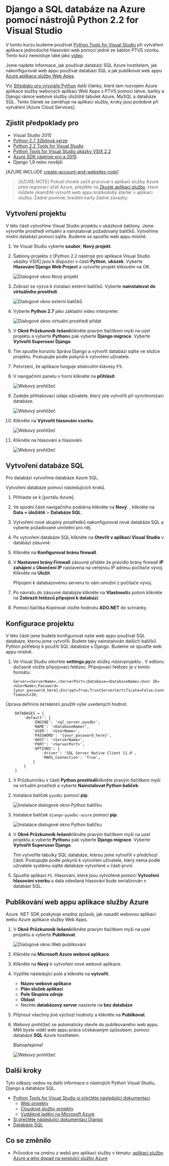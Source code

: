 <properties 
    pageTitle="Django a SQL databáze na Azure pomocí nástrojů Python 2.2 for Visual Studio" 
    description="Naučte se používat nástroje Python for Visual Studio vytvořit web appu Django obsahujícího data instance databáze SQL a nasadit na Azure aplikace služby Web Apps." 
    services="app-service\web" 
    tags="python"
    documentationCenter="python" 
    authors="huguesv" 
    manager="wpickett" 
    editor=""/>

<tags 
    ms.service="app-service-web" 
    ms.workload="web" 
    ms.tgt_pltfrm="na" 
    ms.devlang="python" 
    ms.topic="article" 
    ms.date="07/07/2016"
    ms.author="huguesv"/>




# <a name="django-and-sql-database-on-azure-with-python-tools-22-for-visual-studio"></a>Django a SQL databáze na Azure pomocí nástrojů Python 2.2 for Visual Studio 

V tomto kurzu budeme používat [Python Tools for Visual Studio] při vytváření aplikace jednoduché hlasování web pomocí jedné ze šablon PTVS vzorku. Tento kurz neexistuje také jako [video](https://www.youtube.com/watch?v=ZwcoGcIeHF4).

Jsme najdete informace, jak používat databázi SQL Azure hostitelem, jak nakonfigurovat web appu používat databázi SQL a jak publikovat web appu [Azure aplikace služby Web Apps](http://go.microsoft.com/fwlink/?LinkId=529714).

Viz [Středisko pro vývojáře Python] další články, které tam rozvojem Azure aplikace služby webových aplikací Web Apps s PTVS pomocí lahve, baňky a Django rámce webové služby úložiště tabulek Azure, MySQL a databáze SQL. Tento článek se zaměřuje na aplikaci služby, kroky jsou podobné při vytváření [Azure Cloud Services].

## <a name="prerequisites"></a>Zjistit předpoklady pro

 - Visual Studio 2015
 - [Python 2.7 32bitová verze]
 - [Python 2.2 Tools for Visual Studio]
 - [Python Tools for Visual Studio ukázky VSIX 2.2]
 - [Azure SDK nástroje pro a 2015]
 - Django 1,9 nebo novější

[AZURE.INCLUDE [create-account-and-websites-note](../../includes/create-account-and-websites-note.md)]

>[AZURE.NOTE] Pokud chcete začít pracovat s aplikaci služby Azure před registrací účet Azure, přejděte na [Zkuste aplikaci služby](http://go.microsoft.com/fwlink/?LinkId=523751), které můžete okamžitě vytvořit web appu krátkodobý starter v aplikaci služby. Žádné povinné; kreditní karty žádné závazky.

## <a name="create-the-project"></a>Vytvoření projektu

V této části vytvoříme Visual Studio projektu v ukázkové šablony. Jsme vytvoříte prostředí virtuální a nainstalovat požadovaný balíčků. Vytvoříme místní databázi pomocí sqlite. Budeme se spusťte web appu místně.

1.  Ve Visual Studiu vyberte **soubor**, **Nový projekt**.

1.  Šablony projektu z [Python 2.2 nástroje pro aplikace Visual Studio ukázky VSIX] jsou k dispozici v části **Python**, **ukázek**. Vyberte **Hlasování Django Web Project** a vytvořte projekt kliknutím na OK.

    ![Dialogové okno Nový projekt](./media/web-sites-python-ptvs-django-sql/PollsDjangoNewProject.png)

1.  Zobrazí se výzva k instalaci externí balíčků. Vyberte **nainstalovat do virtuálního prostředí**.

    ![Dialogové okno externí balíčků](./media/web-sites-python-ptvs-django-sql/PollsDjangoExternalPackages.png)

1.  Vyberte **Python 2.7** jako základní video interpreter.

    ![Dialogové okno virtuální prostředí přidat](./media/web-sites-python-ptvs-django-sql/PollsCommonAddVirtualEnv.png)

1.  V **Okně Průzkumník řešení**klikněte pravým tlačítkem myši na uzel projektu a vyberte **Python**a pak vyberte **Django migrace**.  Vyberte **Vytvořit Superuser Django**.

1.  Tím spusťte konzolu Správa Django a vytvořit databázi sqlite ve složce projektu. Postupujte podle pokynů k vytvoření uživatele.

1.  Potvrzení, že aplikace funguje stisknutím klávesy <kbd>F5</kbd>.

1.  V navigačním panelu v horní klikněte na **přihlásit** .

    ![Webový prohlížeč](./media/web-sites-python-ptvs-django-sql/PollsDjangoCommonBrowserLocalMenu.png)

1.  Zadejte přihlašovací údaje uživatele, který jste vytvořili při synchronizaci databáze.

    ![Webový prohlížeč](./media/web-sites-python-ptvs-django-sql/PollsDjangoCommonBrowserLocalLogin.png)

1.  Klikněte na **Vytvořit hlasování vzorku**.

    ![Webový prohlížeč](./media/web-sites-python-ptvs-django-sql/PollsDjangoCommonBrowserNoPolls.png)

1.  Klikněte na hlasování a hlasování.

    ![Webový prohlížeč](./media/web-sites-python-ptvs-django-sql/PollsDjangoSqliteBrowser.png)

## <a name="create-a-sql-database"></a>Vytvoření databáze SQL

Pro databázi vytvoříme databáze Azure SQL.

Vytvoření databáze pomocí následujících kroků.

1.  Přihlaste se k [portálu Azure].

1.  Ve spodní části navigačního podokna klikněte na **Nový**. , klikněte na **Data + úložiště** > **Databáze SQL**.

1.  Vytvoření nové skupiny prostředků nakonfigurovat nové databáze SQL a vyberte požadované umístění pro něj.

1.  Po vytvoření databáze SQL klikněte na **Otevřít v aplikaci Visual Studio** v databázi zásuvné.
2.  Klikněte na **Konfigurovat bránu firewall**.
3.  V **Nastavení brány Firewall** zásuvné přidáte že pravidlo brány firewall **IP zahájení** a **Ukončení IP** nastavena na veřejnou IP adresu počítače vývoj. Klikněte na **Uložit**.

    Připojení k databázovému serveru to vám umožní z počítače vývoj.

4.  Po návratu do zásuvné databáze klikněte na **Vlastnosti**a potom klikněte na **Zobrazit řetězců připojení k databázi**. 

2.  Pomocí tlačítka Kopírovat vložte hodnotu **ADO.NET** do schránky.

## <a name="configure-the-project"></a>Konfigurace projektu

V této části jsme budete konfigurovat naše web appu používat SQL databáze, kterou jsme vytvořili. Budete taky nainstalován dalších balíčků Python potřebný k použití SQL databáze s Django. Budeme se spusťte web appu místně.

1.  Ve Visual Studiu otevřete **settings.py**ze složky *názevprojektu* . V editoru dočasně vložte připojovací řetězec. Připojovací řetězec je v tomto formátu:

        Server=<ServerName>,<ServerPort>;Database=<DatabaseName>;User ID=<UserName>;Password={your_password_here};Encrypt=True;TrustServerCertificate=False;Connection Timeout=30;

Úprava definice `DATABASES` použití výše uvedených hodnot.

        DATABASES = {
            'default': {
                'ENGINE': 'sql_server.pyodbc',
                'NAME': '<DatabaseName>',
                'USER': '<UserName>',
                'PASSWORD': '{your_password_here}',
                'HOST': '<ServerName>',
                'PORT': '<ServerPort>',
                'OPTIONS': {
                    'driver': 'SQL Server Native Client 11.0',
                    'MARS_Connection': 'True',
                }
            }
        }

1.  V Průzkumníku v části **Python prostředí**klikněte pravým tlačítkem myši na virtuální prostředí a vyberte **Nainstalovat Python balíček**.

1.  Instalace balíček `pyodbc` pomocí **pip**.

    ![Instalace dialogové okno Python balíčku](./media/web-sites-python-ptvs-django-sql/PollsDjangoSqlInstallPackagePyodbc.png)

1.  Instalace balíček `django-pyodbc-azure` pomocí **pip**.

    ![Instalace dialogové okno Python balíčku](./media/web-sites-python-ptvs-django-sql/PollsDjangoSqlInstallPackageDjangoPyodbcAzure.png)

1.  V **Okně Průzkumník řešení**klikněte pravým tlačítkem myši na uzel projektu a vyberte **Python**a pak vyberte **Django migrace**.  Vyberte **Vytvořit Superuser Django**.

    Tím vytvoříte tabulky SQL databáze, kterou jsme vytvořili v předchozí části. Postupujte podle pokynů k vytvoření uživatele, který nemá podle uživatele systému sqlite databáze vytvořené v části první.

1.  Spusťte aplikaci `F5`. Hlasování, které jsou vytvořené pomocí **Vytvoření hlasování vzorku** a data odeslaná hlasování bude serializován v databázi SQL.


## <a name="publish-the-web-app-to-azure-app-service"></a>Publikování web appu aplikace služby Azure

Azure .NET SDK poskytuje snadný způsob, jak nasadit webovou aplikaci webu Azure aplikace služby Web Apps.

1.  V **Okně Průzkumník řešení**klikněte pravým tlačítkem myši na uzel projektu a vyberte **Publikovat**.

    ![Dialogové okno Web publikování](./media/web-sites-python-ptvs-django-sql/PollsCommonPublishWebSiteDialog.png)

1.  Klikněte na **Microsoft Azure webové aplikace**.

1.  Klikněte na **Nový** k vytvoření nové webové aplikace.

1.  Vyplňte následující pole a klikněte na **vytvořit**.
    -   **Název webové aplikace**
    -   **Plán služeb aplikací**
    -   **Pole Skupina zdroje**
    -   **Oblast**
    -   Nechte **databázový server** nastavte na **bez databáze**

1.  Přijmout všechny jiné výchozí hodnoty a klikněte na **Publikovat**.

1.  Webový prohlížeč se automaticky otevře do publikovaného web appu. Měli byste vidět web appu práce očekávaným způsobem, pomocí databáze **SQL** Azure hostitelem.

    Blahopřejeme!

    ![Webový prohlížeč](./media/web-sites-python-ptvs-django-sql/PollsDjangoAzureBrowser.png)

## <a name="next-steps"></a>Další kroky

Tyto odkazy vedou na další informace o nástrojích Python Visual Studiu, Django a databáze SQL.

- [Python Tools for Visual Studio si přečtěte následující dokumentaci]
  - [Web projekty]
  - [Cloudové služby projekty]
  - [Vzdálené ladění na Microsoft Azure]
- [Si přečtěte následující dokumentaci Django]
- [Databáze SQL]

## <a name="whats-changed"></a>Co se změnilo
* Průvodce na změnu z webů pro aplikaci služby v tématu: [aplikaci služby Azure a jeho dopad na existující služby Azure](http://go.microsoft.com/fwlink/?LinkId=529714)


<!--Link references-->
[Středisko pro vývojáře Python]: /develop/python/
[Služby Azure Cloud Services]: ../cloud-services-python-ptvs.md

<!--External Link references-->
[Azure portálu]: https://portal.azure.com
[Python Tools for Visual Studio]: http://aka.ms/ptvs
[Python 2.2 Tools for Visual Studio]: http://go.microsoft.com/fwlink/?LinkID=624025
[Python Tools for Visual Studio ukázky VSIX 2.2]: http://go.microsoft.com/fwlink/?LinkID=624025
[Azure SDK nástroje pro a 2015]: http://go.microsoft.com/fwlink/?LinkId=518003
[Python 2.7 32bitová verze]: http://go.microsoft.com/fwlink/?LinkId=517190 
[Python Tools for Visual Studio si přečtěte následující dokumentaci]: http://aka.ms/ptvsdocs
[Vzdálené ladění na Microsoft Azure]: http://go.microsoft.com/fwlink/?LinkId=624026
[Web projekty]: http://go.microsoft.com/fwlink/?LinkId=624027
[Cloudové služby projekty]: http://go.microsoft.com/fwlink/?LinkId=624028
[Si přečtěte následující dokumentaci Django]: https://www.djangoproject.com/
[Databáze SQL]: /documentation/services/sql-database/
